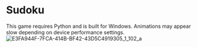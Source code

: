 # Sudoku

This game requires Python and is built for Windows.
Animations may appear slow depending on device performance settings.
![E3FA944F-7FCA-414B-BF42-43D5C4919305_1_102_a](https://github.com/RichardLi-1/Sudoku/assets/79170351/5f5cf216-4a65-4755-a598-25c2cc23d2f0)
